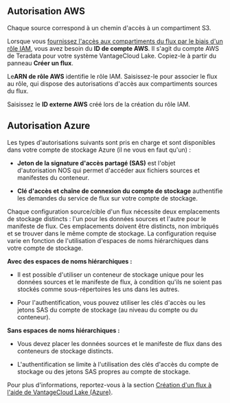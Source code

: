 Autorisation AWS
----------------

Chaque source correspond à un chemin d'accès à un compartiment S3.

Lorsque vous [fournissez l'accès aux compartiments du flux par le biais d'un rôle IAM](wer1691592221683.md), vous avez besoin du **ID de compte AWS**. Il s'agit du compte AWS de Teradata pour votre système VantageCloud Lake. Copiez-le à partir du panneau **Créer un flux**.

Le**ARN de rôle AWS** identifie le rôle IAM. Saisissez-le pour associer le flux au rôle, qui dispose des autorisations d'accès aux compartiments sources du flux.

Saisissez le **ID externe AWS** créé lors de la création du rôle IAM.

Autorisation Azure
------------------

Les types d'autorisations suivants sont pris en charge et sont disponibles dans votre compte de stockage Azure (il ne vous en faut qu'un) :

-   **Jeton de la signature d'accès partagé (SAS)** est l'objet d'autorisation NOS qui permet d'accéder aux fichiers sources et manifestes du conteneur.

-   **Clé d'accès et chaîne de connexion du compte de stockage** authentifie les demandes du service de flux sur votre compte de stockage.

Chaque configuration source/cible d'un flux nécessite deux emplacements de stockage distincts : l'un pour les données sources et l'autre pour le manifeste de flux. Ces emplacements doivent être distincts, non imbriqués et se trouver dans le même compte de stockage. La configuration requise varie en fonction de l'utilisation d'espaces de noms hiérarchiques dans votre compte de stockage.

**Avec des espaces de noms hiérarchiques :**

-   Il est possible d'utiliser un conteneur de stockage unique pour les données sources et le manifeste de flux, à condition qu'ils ne soient pas stockés comme sous-répertoires les uns dans les autres.

-   Pour l'authentification, vous pouvez utiliser les clés d'accès ou les jetons SAS du compte de stockage (au niveau du compte ou du conteneur).

**Sans espaces de noms hiérarchiques :**

-   Vous devez placer les données sources et le manifeste de flux dans des conteneurs de stockage distincts.

-   L'authentification se limite à l'utilisation des clés d'accès du compte de stockage ou des jetons SAS propres au compte de stockage.

Pour plus d'informations, reportez-vous à la section [Création d'un flux à l'aide de VantageCloud Lake (Azure)](https://docs.teradata.com/access/sources/dita/topic?dita:topicPath=fhd1708636431287).
